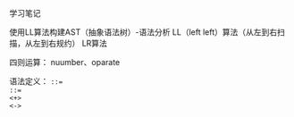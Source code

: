 学习笔记




使用LL算法构建AST（抽象语法树）-语法分析
LL（left left）算法（从左到右扫描，从左到右规约）
LR算法

四则运算：
nuumber、oparate

语法定义：
<code><expression>::=
    <additiveexpression><eof>
<additiveexpression>::=
    <multiplicaticeexpression>
    <additiveexpression><+><multiplicativeexpression>
    <additiveexpression><-><multiplicativeexpression>
</code>